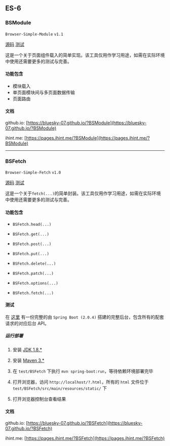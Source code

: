 ## ES-6

### BSModule

`Browser-Simple-Module`
`v1.1`

[源码](/modules/BSModule.js)
[测试](/test/BSModule)

这是一个关于页面组件载入的简单实现。该工具仅用作学习用途，如需在实际环境中使用还需要更多的测试与完善。

#### 功能包含

- 模块载入
- 单页面模块间与多页面数据传输
- 页面路由

#### 文档

github.io: [https://bluesky-07.github.io/?BSModule](https://bluesky-07.github.io/?BSModule)

ihint.me: [https://pages.ihint.me/?BSModule](https://pages.ihint.me/?BSModule)

----

### BSFetch

`Browser-Simple-Fetch`
`v1.0`

[源码](/modules/BSFetch.js)
[测试](/test/BSFetch)

这是一个关于`fetch(...)`的简单封装。该工具仅用作学习用途，如需在实际环境中使用还需要更多的测试与完善。

#### 功能包含

- `BSFetch.head(...)`

- `BSFetch.get(...)`

- `BSFetch.post(...)`

- `BSFetch.put(...)`

- `BSFetch.delete(...)`

- `BSFetch.patch(...)`

- `BSFetch.options(...)`

- `BSFetch.fetch(...)`

#### 测试

在 [这里](/test/BSFetch) 有一份完整的由 `Spring Boot (2.0.4)` 搭建的完整后台，包含所有的配套请求的对应后台 API。

##### 运行部署

1. 安装 [JDK 1.8.*](https://www.oracle.com/technetwork/java/javase/downloads/index.html)

2. 安装 [Maven 3.*](http://maven.apache.org/)

3. 在 `test/BSFetch` 下执行 `mvn spring-boot:run`，等待依赖环境部署完毕

4. 打开浏览器，访问 `http://localhost/?.html`，所有的 `html` 文件位于 `test/BSFetch/src/main/resources/static/` 下

5. 打开浏览器控制台查看结果

#### 文档

github.io: [https://bluesky-07.github.io/?BSFetch](https://bluesky-07.github.io/?BSFetch)

ihint.me: [https://pages.ihint.me/?BSFetch](https://pages.ihint.me/?BSFetch)